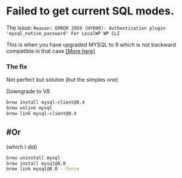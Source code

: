 # Failed to get current SQL modes.

The issue: `Reason: ERROR 2059 (HY000): Authentication plugin 'mysql_native_password' For LocalWP WP CLI`

This is when you have upgraded MYSQL to 9 which is not backward compatible in that case [[More here]](https://github.com/Homebrew/homebrew-core/issues/180498)

### The fix
Not perfect but soluton (but the simples one)

Downgrade to V8
```bash
brew install mysql-client@8.4
brew unlink mysql
brew link mysql-client@8.4
```
## #Or
(which I did)
```bash
brew uninstall mysql
brew install mysql@8.0
brew link mysql@8.0 --force
```